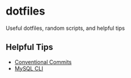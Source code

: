 # dotfiles
Useful dotfiles, random scripts, and helpful tips

## Helpful Tips
- [Conventional Commits](conventional-commits.md)
- [MySQL CLI](mysql-cli.md)
